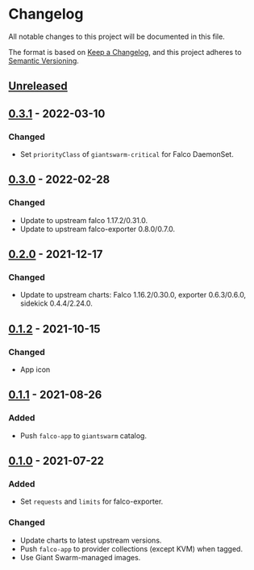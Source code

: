 # Changelog

All notable changes to this project will be documented in this file.

The format is based on [Keep a Changelog](https://keepachangelog.com/en/1.0.0/),
and this project adheres to [Semantic Versioning](https://semver.org/spec/v2.0.0.html).

## [Unreleased]

## [0.3.1] - 2022-03-10

### Changed

- Set `priorityClass` of `giantswarm-critical` for Falco DaemonSet.

## [0.3.0] - 2022-02-28

### Changed

- Update to upstream falco 1.17.2/0.31.0.
- Update to upstream falco-exporter 0.8.0/0.7.0.

## [0.2.0] - 2021-12-17

### Changed

- Update to upstream charts: Falco 1.16.2/0.30.0, exporter 0.6.3/0.6.0, sidekick 0.4.4/2.24.0.

## [0.1.2] - 2021-10-15

### Changed

- App icon

## [0.1.1] - 2021-08-26

### Added

- Push `falco-app` to `giantswarm` catalog.

## [0.1.0] - 2021-07-22

### Added

- Set `requests` and `limits` for falco-exporter.

### Changed

- Update charts to latest upstream versions.
- Push `falco-app` to provider collections (except KVM) when tagged.
- Use Giant Swarm-managed images.

[Unreleased]: https://github.com/giantswarm/falco-app/compare/v0.3.1...HEAD
[0.3.1]: https://github.com/giantswarm/falco-app/compare/v0.3.0...v0.3.1
[0.3.0]: https://github.com/giantswarm/falco-app/compare/v0.2.0...v0.3.0
[0.2.0]: https://github.com/giantswarm/falco-app/compare/v0.1.2...v0.2.0
[0.1.2]: https://github.com/giantswarm/falco-app/compare/v0.1.1...v0.1.2
[0.1.1]: https://github.com/giantswarm/falco-app/compare/v0.1.0...v0.1.1
[0.1.0]: https://github.com/giantswarm/falco-app/releases/tag/v0.1.0
